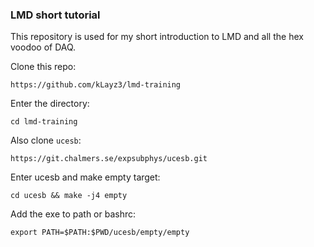 ### LMD short tutorial ###
This repository is used for my short introduction to LMD and all the hex voodoo of DAQ.

Clone this repo:
```
https://github.com/kLayz3/lmd-training
```

Enter the directory:
```
cd lmd-training
```

Also clone `ucesb`:
```
https://git.chalmers.se/expsubphys/ucesb.git
```

Enter ucesb and make empty target:
```
cd ucesb && make -j4 empty
```

Add the exe to path or bashrc:
```
export PATH=$PATH:$PWD/ucesb/empty/empty
```
